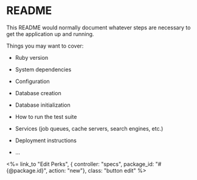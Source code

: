 # README

This README would normally document whatever steps are necessary to get the
application up and running.

Things you may want to cover:

* Ruby version

* System dependencies

* Configuration

* Database creation

* Database initialization

* How to run the test suite

* Services (job queues, cache servers, search engines, etc.)

* Deployment instructions

* ...

<%= link_to "Edit Perks", { controller: "specs", package_id: "#{@package.id}", action: "new"}, class: "button edit" %><br>

